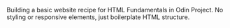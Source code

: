 Building a basic website recipe for HTML Fundamentals in Odin Project.
No styling or responsive elements, just boilerplate HTML structure.